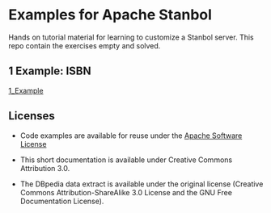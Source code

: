 # Examples for Apache Stanbol

Hands on tutorial material for learning to customize a Stanbol
server. This repo contain the exercises empty and solved.


## 1 Example: ISBN 
[1_Example](1_Example/README.md)


## Licenses

- Code examples are available for reuse under the
  [Apache Software License](http://www.apache.org/licenses/LICENSE-2.0)

- This short documentation is available under Creative Commons
  Attribution 3.0.

- The DBpedia data extract is available under the original license
  (Creative Commons Attribution-ShareAlike 3.0 License and the GNU Free
  Documentation License).

